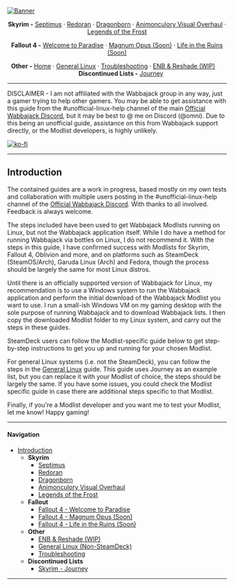 [![Banner](https://github.com/Omni-guides/Wabbajack-Modlist-Linux/blob/main/images/WabbajackModlistsBanner2.png)](https://github.com/Omni-guides/Wabbajack-Modlist-Linux)

<p align="center"><b>Skyrim -</b> 
  <a href="https://github.com/Omni-guides/Wabbajack-Modlist-Linux/wiki/Skyrim:-Septimus">Septimus</a> ·
  <a href="https://github.com/Omni-guides/Wabbajack-Modlist-Linux/wiki/Skyrim-Redoran">Redoran</a> ·
  <a href="https://github.com/Omni-guides/Wabbajack-Modlist-Linux/wiki/Skyrim:-Dragonborn">Dragonborn</a> ·
  <a href="https://github.com/Omni-guides/Wabbajack-Modlist-Linux/wiki/Skyrim-AVO">Animonculory Visual Overhaul</a> ·
  <a href="https://github.com/Omni-guides/Wabbajack-Modlist-Linux/wiki/Skyrim:-Legends-of-the-Frost">Legends of the Frost</a>
</p>

<p align="center"><b>Fallout 4 -</b>
  <a href="https://github.com/Omni-guides/Wabbajack-Modlist-Linux/wiki/Fallout-4:-Welcome-to-Paradise">Welcome to Paradise</a> ·
  <a href="https://github.com/Omni-guides/Wabbajack-Modlist-Linux/wiki/Fallout-4:-MagnusOpus">Magnum Opus (Soon)</a> ·
  <a href="https://github.com/Omni-guides/Wabbajack-Modlist-Linux/wiki/Fallout-4:-LifeintheRuins">Life in the Ruins (Soon)</a>
</p>

<p align="center"><b>Other -</b>
  <a href="https://github.com/Omni-guides/Wabbajack-Modlist-Linux/wiki">Home</a> ·
  <a href="https://github.com/Omni-guides/Wabbajack-Modlist-Linux/wiki/General-Linux-Guide">General Linux</a> ·
  <a href="https://github.com/Omni-guides/Wabbajack-Modlist-Linux/wiki/Troubleshooting">Troubleshooting</a> ·
  <a href="https://github.com/Omni-guides/Wabbajack-Modlist-Linux/wiki/WIP---ENB-&-Reshade-(In-Progress...)">ENB & Reshade (WIP)</a>
  &emsp; &emsp; <b>Discontinued Lists -</b>
  <a href="https://github.com/Omni-guides/Wabbajack-Modlist-Linux/wiki/Withdrawn:--Skyrim-Journey">Journey</a>
</p>

---

DISCLAIMER - I am not affiliated with the Wabbajack group in any way, just a gamer trying to help other gamers. You may be able to get assistance with this guide from the #unofficial-linux-help channel of the main [Official Wabbajack Discord](https://discord.gg/wabbajack), but it may be best to @ me on Discord (@omni). Due to this being an unofficial guide, assistance on this from Wabbajack support directly, or the Modlist developers, is highly unlikely.

[![ko-fi](https://ko-fi.com/img/githubbutton_sm.svg)](https://ko-fi.com/D1D8H8WBD)

***

## Introduction

The contained guides are a work in progress, based mostly on my own tests and collaboration with multiple users posting in the #unofficial-linux-help channel of the [Official Wabbajack Discord](https://discord.gg/wabbajack). With thanks to all involved. Feedback is always welcome.

The steps included have been used to get Wabbajack Modlists running on Linux, but not the Wabbajack application itself. While I do have a method for running Wabbajack via bottles on Linux, I do not recommend it. With the steps in this guide, I have confirmed success with Modlists for Skyrim, Fallout 4, Oblivion and more, and on platforms such as SteamDeck (SteamOS/Arch), Garuda Linux (Arch) and Fedora, though the process should be largely the same for most Linux distros.

Until there is an officially supported version of Wabbajack for Linux, my recommendation is to use a Windows system to run the Wabbajack application and perform the initial download of the Wabbajack Modlist you want to use. I run a small-ish Windows VM on my gaming desktop with the sole purpose of running Wabbajack and to download Wabbajack lists. I then copy the downloaded Modlist folder to my Linux system, and carry out the steps in these guides.

SteamDeck users can follow the Modlist-specific guide below to get step-by-step instructions to get you up and running for your chosen Modlist.

For general Linux systems (i.e. not the SteamDeck), you can follow the steps in the [General Linux](#general-linux) guide. This guide uses Journey as an example list, but you can replace it with your Modlist of choice, the steps should be largely the same. If you have some issues, you could check the Modlist specific guide in case there are additional steps specific to that Modlist.

Finally, if you're a Modlist developer and you want me to test your Modlist, let me know! Happy gaming!

***

#### Navigation
- [Introduction](https://github.com/Omni-guides/Wabbajack-Modlist-Linux/wiki)  
  - **Skyrim**
    - [Septimus](href="https://github.com/Omni-guides/Wabbajack-Modlist-Linux/wiki/Skyrim:-Septimus)
    - [Redoran](https://github.com/Omni-guides/Wabbajack-Modlist-Linux/wiki/Skyrim-Redoran)
    - [Dragonborn](https://github.com/Omni-guides/Wabbajack-Modlist-Linux/wiki/Skyrim:-Dragonborn)
    - [Animonculory Visual Overhaul](https://github.com/Omni-guides/Wabbajack-Modlist-Linux/wiki/Skyrim-AVO)
    - [Legends of the Frost](https://github.com/Omni-guides/Wabbajack-Modlist-Linux/wiki/Skyrim:-Legends-of-the-Frost)
  - **Fallout**
    - [Fallout 4 - Welcome to Paradise](https://github.com/Omni-guides/Wabbajack-Modlist-Linux/wiki/Fallout-4:-Welcome-to-Paradise)
    - [Fallout 4 - Magnum Opus (Soon)](https://github.com/Omni-guides/Wabbajack-Modlist-Linux/wiki/Fallout-4:-Magnus-Opus)
    - [Fallout 4 - Life in the Ruins (Soon)](https://github.com/Omni-guides/Wabbajack-Modlist-Linux/wiki/Fallout-4:-Life-in-the-Ruins)
  - **Other**
    - [ENB & Reshade (WIP)](https://github.com/Omni-guides/Wabbajack-Modlist-Linux/wiki/WIP---ENB-&-Reshade-(In-Progress...))
    - [General Linux (Non-SteamDeck)](https://github.com/Omni-guides/Wabbajack-Modlist-Linux/wiki/General-Linux-Guide) 
    - [Troubleshooting](https://github.com/Omni-guides/Wabbajack-Modlist-Linux/wiki/Troubleshooting)
  - **Discontinued Lists**  
    - [Skyrim - Journey](https://github.com/Omni-guides/Wabbajack-Modlist-Linux/wiki/Withdrawn:--Skyrim-Journey)
 

***
